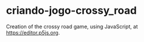 # criando-jogo-crossy_road
Creation of the crossy road game, using JavaScript, at https://editor.p5js.org.
